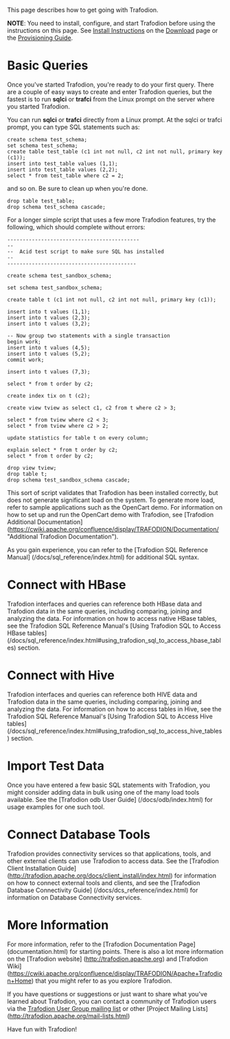 <!--
  Licensed under the Apache License, Version 2.0 (the "License");
  you may not use this file except in compliance with the License.
  You may obtain a copy of the License at
 
      http://www.apache.org/licenses/LICENSE-2.0
 
  Unless required by applicable law or agreed to in writing, software
  distributed under the License is distributed on an "AS IS" BASIS,
  WITHOUT WARRANTIES OR CONDITIONS OF ANY KIND, either express or implied.
  See the License for the specific language governing permissions and
  limitations under the 
  License.
-->
This page describes how to get going with Trafodion. 

**NOTE**: You need to install, configure, and start Trafodion before using the instructions on this page.  See [Install Instructions](download.html#install) on the [Download](download.html) page or the [Provisioning Guide](docs/provisioning_guide/index.html). 

# Basic Queries

Once you've started Trafodion, you're ready to do your first query. There are a couple of easy ways to create and enter Trafodion queries, but the fastest is to run **sqlci** or **trafci** from the Linux prompt on the server where you started Trafodion.

You can run **sqlci** or **trafci** directly from a Linux prompt.  At the sqlci or trafci prompt, you can type SQL statements such as:

    create schema test_schema;
    set schema test_schema;
    create table test_table (c1 int not null, c2 int not null, primary key (c1));
    insert into test_table values (1,1);
    insert into test_table values (2,2);
    select * from test_table where c2 = 2;

and so on.  Be sure to clean up when you're done.

    drop table test_table;
    drop schema test_schema cascade;

For a longer simple script that uses a few more Trafodion features, try the following, which should complete without errors:

    -------------------------------------------
    --
    --  Acid test script to make sure SQL has installed
    --
    ------------------------------------------

    create schema test_sandbox_schema;

    set schema test_sandbox_schema;

    create table t (c1 int not null, c2 int not null, primary key (c1));

    insert into t values (1,1);
    insert into t values (2,3);
    insert into t values (3,2);

    -- Now group two statements with a single transaction
    begin work;
    insert into t values (4,5);
    insert into t values (5,2);
    commit work;

    insert into t values (7,3);

    select * from t order by c2;

    create index tix on t (c2);

    create view tview as select c1, c2 from t where c2 > 3;

    select * from tview where c2 < 3;
    select * from tview where c2 > 2;

    update statistics for table t on every column;

    explain select * from t order by c2;
    select * from t order by c2;

    drop view tview;
    drop table t;
    drop schema test_sandbox_schema cascade;


This sort of script validates that Trafodion has been installed correctly, but does not generate significant load on the system.   To generate more load, refer to sample applications such as the OpenCart demo.  For information on how to set up and run the OpenCart demo with Trafodion, see [Trafodion Additional Documentation] (https://cwiki.apache.org/confluence/display/TRAFODION/Documentation/ "Additional Trafodion Documentation").

As you gain experience, you can refer to the [Trafodion SQL Reference Manual] (/docs/sql_reference/index.html) for additional SQL syntax.

# Connect with HBase

Trafodion interfaces and queries can reference both HBase data and Trafodion data in the same queries, including comparing, joining and analyzing the data.  For information on how to access native HBase tables, see the Trafodion SQL Reference Manual's [Using Trafodion SQL to Access HBase tables] (/docs/sql_reference/index.html#using_trafodion_sql_to_access_hbase_tables) section.

# Connect with Hive

Trafodion interfaces and queries can reference both HIVE data and Trafodion data in the same queries, including comparing, joining and analyzing the data.  For information on how to access tables in Hive, see the Trafodion SQL Reference Manual's [Using Trafodion SQL to Access Hive tables] (/docs/sql_reference/index.html#using_trafodion_sql_to_access_hive_tables) section.

# Import Test Data

Once you have entered a few basic SQL statements with Trafodion, you might consider adding data in bulk using one of the many load tools available.  See the [Trafodion odb User Guide] (/docs/odb/index.html) for usage examples for one such tool.

# Connect Database Tools

Trafodion provides connectivity services so that applications, tools, and other external clients can use Trafodion to access data.  See the [Trafodion Client Installation Guide] (http://trafodion.apache.org/docs/client_install/index.html) for information on how to connect external tools and clients, and see the [Trafodion Database Connectivity Guide] (/docs/dcs_reference/index.html) for information on Database Connectivity services.

# More Information

For more information, refer to the [Trafodion Documentation Page] (documentation.html) for starting points.  There is also a lot more information on the [Trafodion website] (http://trafodion.apache.org) and [Trafodion Wiki] (https://cwiki.apache.org/confluence/display/TRAFODION/Apache+Trafodion+Home) that you might refer to as you explore Trafodion.

If you have questions or suggestions or just want to share what you've learned about Trafodion, you can contact a community of Trafodion users via the [Trafodion User Group mailing list](http://mail-archives.apache.org/mod_mbox/trafodion-user/) or other [Project Mailing Lists] (http://trafodion.apache.org/mail-lists.html)

Have fun with Trafodion!
